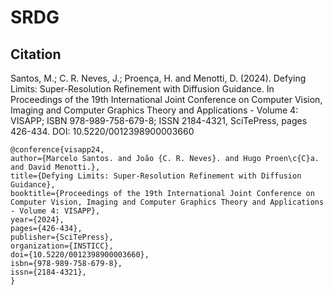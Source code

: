 # SRDG

## Citation
Santos, M.; C. R. Neves, J.; Proença, H. and Menotti, D. (2024). Defying Limits: Super-Resolution Refinement with Diffusion Guidance. In Proceedings of the 19th International Joint Conference on Computer Vision, Imaging and Computer Graphics Theory and Applications - Volume 4: VISAPP; ISBN 978-989-758-679-8; ISSN 2184-4321, SciTePress, pages 426-434. DOI: 10.5220/0012398900003660

```
@conference{visapp24,
author={Marcelo Santos. and João {C. R. Neves}. and Hugo Proen\c{C}a. and David Menotti.},
title={Defying Limits: Super-Resolution Refinement with Diffusion Guidance},
booktitle={Proceedings of the 19th International Joint Conference on Computer Vision, Imaging and Computer Graphics Theory and Applications - Volume 4: VISAPP},
year={2024},
pages={426-434},
publisher={SciTePress},
organization={INSTICC},
doi={10.5220/0012398900003660},
isbn={978-989-758-679-8},
issn={2184-4321},
}
```
